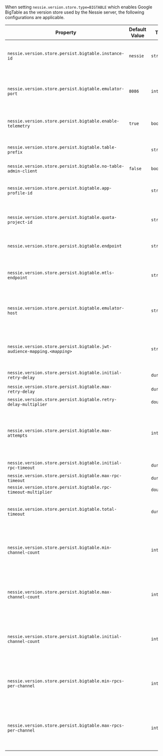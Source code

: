 When setting `nessie.version.store.type=BIGTABLE` which enables Google BigTable as the  version store used by the Nessie server, the following configurations are applicable.

| Property | Default Value | Type | Description |
|----------|---------------|------|-------------|
| `nessie.version.store.persist.bigtable.instance-id` | `nessie` | `string` | Sets the instance-id to be used with Google BigTable.  |
| `nessie.version.store.persist.bigtable.emulator-port` | `8086` | `int` | When using the BigTable emulator, used to configure the port.  |
| `nessie.version.store.persist.bigtable.enable-telemetry` | `true` | `boolean` | Enables telemetry with OpenCensus.  |
| `nessie.version.store.persist.bigtable.table-prefix` |  | `string` | Prefix for tables, default is no prefix.  |
| `nessie.version.store.persist.bigtable.no-table-admin-client` | `false` | `boolean` |  |
| `nessie.version.store.persist.bigtable.app-profile-id` |  | `string` | Sets the profile-id to be used with Google BigTable.  |
| `nessie.version.store.persist.bigtable.quota-project-id` |  | `string` | Google BigTable quote project ID (optional).  |
| `nessie.version.store.persist.bigtable.endpoint` |  | `string` | Google BigTable endpoint (if not default).  |
| `nessie.version.store.persist.bigtable.mtls-endpoint` |  | `string` | Google BigTable MTLS endpoint (if not default).  |
| `nessie.version.store.persist.bigtable.emulator-host` |  | `string` | When using the BigTable emulator, used to configure the host.  |
| `nessie.version.store.persist.bigtable.jwt-audience-mapping.`_`<mapping>`_ |  | `string` | Google BigTable JWT audience mappings (if necessary).  |
| `nessie.version.store.persist.bigtable.initial-retry-delay` |  | `duration` | Initial retry delay.  |
| `nessie.version.store.persist.bigtable.max-retry-delay` |  | `duration` | Max retry-delay.  |
| `nessie.version.store.persist.bigtable.retry-delay-multiplier` |  | `double` |  |
| `nessie.version.store.persist.bigtable.max-attempts` |  | `int` | Maximum number of attempts for each Bigtable API call (including retries).  |
| `nessie.version.store.persist.bigtable.initial-rpc-timeout` |  | `duration` | Initial RPC timeout.  |
| `nessie.version.store.persist.bigtable.max-rpc-timeout` |  | `duration` |  |
| `nessie.version.store.persist.bigtable.rpc-timeout-multiplier` |  | `double` |  |
| `nessie.version.store.persist.bigtable.total-timeout` |  | `duration` | Total timeout (including retries) for Bigtable API calls.  |
| `nessie.version.store.persist.bigtable.min-channel-count` |  | `int` | Minimum number of gRPC channels. Refer to Google docs for details. |
| `nessie.version.store.persist.bigtable.max-channel-count` |  | `int` | Maximum number of gRPC channels. Refer to Google docs for details. |
| `nessie.version.store.persist.bigtable.initial-channel-count` |  | `int` | Initial number of gRPC channels. Refer to Google docs for details |
| `nessie.version.store.persist.bigtable.min-rpcs-per-channel` |  | `int` | Minimum number of RPCs per channel. Refer to Google docs for details. |
| `nessie.version.store.persist.bigtable.max-rpcs-per-channel` |  | `int` | Maximum number of RPCs per channel. Refer to Google docs for details. |
